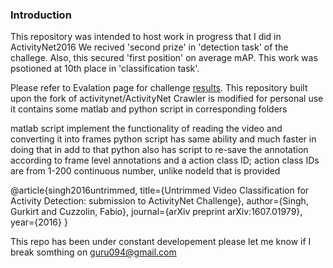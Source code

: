 ### Introduction
This repository was intended to host work in progress that I did in ActivityNet2016 
We recived 'second prize' in 'detection task' of the challege. Also, this secured 'first position' on average mAP.
This work was psotioned at 10th place in 'classification task'. 

Please refer to Evalation page for challenge [results](http://activity-net.org/challenges/2016/evaluation.html).
This repository built upon the fork of activitynet/ActivityNet 
Crawler is modified for personal use
it contains some matlab and python script in corresponding folders

matlab script implement the functionality of reading the video and converting it into frames
python script has same ability and much faster in doing that
in add to that python also has script to re-save the annotation according to frame level annotations 
and a action class ID; action class IDs are from 1-200 continuous number, unlike nodeId that is provided

@article{singh2016untrimmed,
  title={Untrimmed Video Classification for Activity Detection: submission to ActivityNet Challenge},
  author={Singh, Gurkirt and Cuzzolin, Fabio},
  journal={arXiv preprint arXiv:1607.01979},
  year={2016}
}

This repo has been under constant developement
please let me know if I break somthing on guru094@gmail.com 
